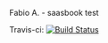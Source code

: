 Fabio A. - saasbook test


Travis-ci: 
[![Build Status](https://travis-ci.org/andreolli/saasbook.svg?branch=master)](https://travis-ci.org/andreolli/saasbook)


